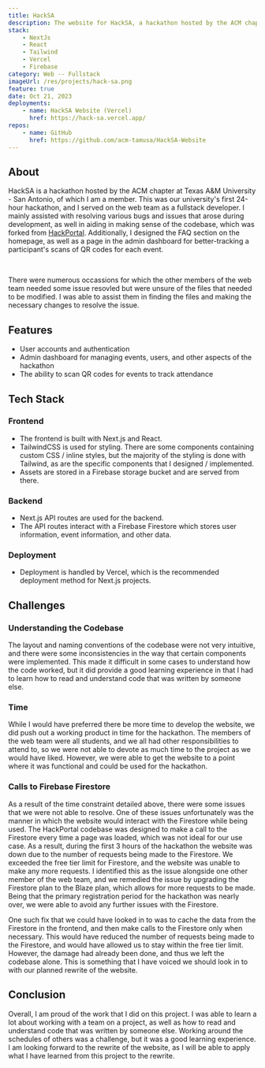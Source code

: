 ```yaml
---
title: HackSA
description: The website for HackSA, a hackathon hosted by the ACM chapter at Texas A&M University - San Antonio.
stack:
    - NextJs
    - React
    - Tailwind
    - Vercel
    - Firebase
category: Web -- Fullstack
imageUrl: /res/projects/hack-sa.png
feature: true
date: Oct 21, 2023
deployments:
    - name: HackSA Website (Vercel)
      href: https://hack-sa.vercel.app/
repos:
    - name: GitHub
      href: https://github.com/acm-tamusa/HackSA-Website
---
```


## About

HackSA is a hackathon hosted by the ACM chapter at Texas A&M University - San Antonio, of which I am a member. This was our
university's first 24-hour hackathon, and I served on the web team as a fullstack developer. I mainly assisted with resolving
various bugs and issues that arose during development, as well in aiding in making sense of the codebase, which was forked from
[HackPortal](https://github.com/acmutd/hackportal). Additionally, I designed the FAQ section on the homepage, as well as a page
in the admin dashboard for better-tracking a participant's scans of QR codes for each event.

<br />

There were numerous occassions for which the other members of the web team needed some issue resovled but were unsure of the files
that needed to be modified. I was able to assist them in finding the files and making the necessary changes to resolve the issue.

## Features

- User accounts and authentication
- Admin dashboard for managing events, users, and other aspects of the hackathon
- The ability to scan QR codes for events to track attendance

## Tech Stack

### Frontend

- The frontend is built with Next.js and React.
- TailwindCSS is used for styling. There are some components containing custom CSS / inline styles, but the majority of the
  styling is done with Tailwind, as are the specific components that I designed / implemented.
- Assets are stored in a Firebase storage bucket and are served from there.

### Backend

- Next.js API routes are used for the backend.
- The API routes interact with a Firebase Firestore which stores user information, event information, and other data.

### Deployment

- Deployment is handled by Vercel, which is the recommended deployment method for Next.js projects.

## Challenges

### Understanding the Codebase

The layout and naming conventions of the codebase were not very intuitive, and there were some inconsistencies in the way that
certain components were implemented. This made it difficult in some cases to understand how the code worked, but it did provide
a good learning experience in that I had to learn how to read and understand code that was written by someone else.

### Time

While I would have preferred there be more time to develop the website, we did push out a working product in time for the hackathon.
The members of the web team were all students, and we all had other responsibilities to attend to, so we were not able to devote
as much time to the project as we would have liked. However, we were able to get the website to a point where it was functional
and could be used for the hackathon.

### Calls to Firebase Firestore

As a result of the time constraint detailed above, there were some issues that we were not able to resolve. One of these issues
unfortunately was the manner in which the website would interact with the Firestore while being used. The HackPortal codebase
was designed to make a call to the Firestore every time a page was loaded, which was not ideal for our use case. As a result,
during the first 3 hours of the hackathon the website was down due to the number of requests being made to the Firestore. We
exceeded the free tier limit for Firestore, and the website was unable to make any more requests. I identified this as the issue
alongside one other member of the web team, and we remedied the issue by upgrading the Firestore plan to the Blaze plan, which
allows for more requests to be made. Being that the primary registration period for the hackathon was nearly over, we were able
to avoid any further issues with the Firestore.

One such fix that we could have looked in to was to cache the data from the Firestore in the frontend, and then make calls to
the Firestore only when necessary. This would have reduced the number of requests being made to the Firestore, and would have
allowed us to stay within the free tier limit. However, the damage had already been done, and thus we left the codebase alone.
This is something that I have voiced we should look in to with our planned rewrite of the website.

## Conclusion

Overall, I am proud of the work that I did on this project. I was able to learn a lot about working with a team on a project,
as well as how to read and understand code that was written by someone else. Working around the schedules of others was a
challenge, but it was a good learning experience. I am looking forward to the rewrite of the website, as I will be able to
apply what I have learned from this project to the rewrite.
